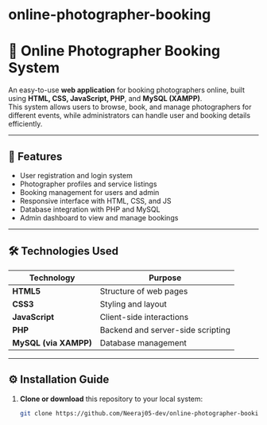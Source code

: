 # online-photographer-booking
# 📸 Online Photographer Booking System

An easy-to-use **web application** for booking photographers online, built using **HTML, CSS, JavaScript, PHP**, and **MySQL (XAMPP)**.  
This system allows users to browse, book, and manage photographers for different events, while administrators can handle user and booking details efficiently.

---

## 🚀 Features

- User registration and login system  
- Photographer profiles and service listings  
- Booking management for users and admin  
- Responsive interface with HTML, CSS, and JS  
- Database integration with PHP and MySQL  
- Admin dashboard to view and manage bookings  

---

## 🛠️ Technologies Used

| Technology | Purpose |
|-------------|----------|
| **HTML5** | Structure of web pages |
| **CSS3** | Styling and layout |
| **JavaScript** | Client-side interactions |
| **PHP** | Backend and server-side scripting |
| **MySQL (via XAMPP)** | Database management |

---

## ⚙️ Installation Guide

1. **Clone or download** this repository to your local system:  
   ```bash
   git clone https://github.com/Neeraj05-dev/online-photographer-booking.git
